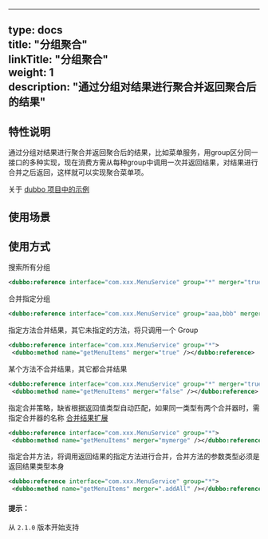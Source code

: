 
---  
type: docs  
title: "分组聚合"  
linkTitle: "分组聚合"  
weight: 1  
description: "通过分组对结果进行聚合并返回聚合后的结果"
---  
## 特性说明
通过分组对结果进行聚合并返回聚合后的结果，比如菜单服务，用group区分同一接口的多种实现，现在消费方需从每种group中调用一次并返回结果，对结果进行合并之后返回，这样就可以实现聚合菜单项。

关于 [dubbo 项目中的示例](https://github.com/apache/dubbo-samples/tree/master/dubbo-samples-merge)
## 使用场景
## 使用方式

搜索所有分组

```xml  
<dubbo:reference interface="com.xxx.MenuService" group="*" merger="true" />  
```  

合并指定分组

```xml  
<dubbo:reference interface="com.xxx.MenuService" group="aaa,bbb" merger="true" />  
```  
指定方法合并结果，其它未指定的方法，将只调用一个 Group

```xml  
<dubbo:reference interface="com.xxx.MenuService" group="*">  
 <dubbo:method name="getMenuItems" merger="true" /></dubbo:reference>  
```    
某个方法不合并结果，其它都合并结果

```xml  
<dubbo:reference interface="com.xxx.MenuService" group="*" merger="true">  
 <dubbo:method name="getMenuItems" merger="false" /></dubbo:reference>  
```   
指定合并策略，缺省根据返回值类型自动匹配，如果同一类型有两个合并器时，需指定合并器的名称  [合并结果扩展](../../../reference-manual/spi/description/merger)

```xml  
<dubbo:reference interface="com.xxx.MenuService" group="*">  
 <dubbo:method name="getMenuItems" merger="mymerge" /></dubbo:reference>  
```  

指定合并方法，将调用返回结果的指定方法进行合并，合并方法的参数类型必须是返回结果类型本身

```xml  
<dubbo:reference interface="com.xxx.MenuService" group="*">  
 <dubbo:method name="getMenuItems" merger=".addAll" /></dubbo:reference>  
```  
#### 提示：
从 `2.1.0` 版本开始支持
